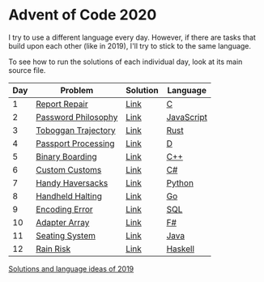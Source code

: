 # Advent of Code 2020

I try to use a different language every day. However, if there are tasks that build upon each other (like in 2019), I'll try to stick to the same language.

To see how to run the solutions of each individual day, look at its main source file.

| Day | Problem                                                    | Solution   | Language                                                                |
|-----|------------------------------------------------------------|------------|-------------------------------------------------------------------------|
| 1   | [Report Repair](https://adventofcode.com/2020/day/1)       | [Link](01) | [C](https://en.wikipedia.org/wiki/C_(programming_language))             |
| 2   | [Password Philosophy](https://adventofcode.com/2020/day/2) | [Link](02) | [JavaScript](https://en.wikipedia.org/wiki/JavaScript)                  |
| 3   | [Toboggan Trajectory](https://adventofcode.com/2020/day/3) | [Link](03) | [Rust](https://en.wikipedia.org/wiki/Rust_(programming_language))       |
| 4   | [Passport Processing](https://adventofcode.com/2020/day/4) | [Link](04) | [D](https://en.wikipedia.org/wiki/D_(programming_language))             |
| 5   | [Binary Boarding](https://adventofcode.com/2020/day/5)     | [Link](05) | [C++](https://en.wikipedia.org/wiki/C++)                                |
| 6   | [Custom Customs](https://adventofcode.com/2020/day/6)      | [Link](06) | [C#](https://en.wikipedia.org/wiki/C-Sharp)                             |
| 7   | [Handy Haversacks](https://adventofcode.com/2020/day/7)    | [Link](07) | [Python](https://en.wikipedia.org/wiki/Python_(programming_language))   |
| 8   | [Handheld Halting](https://adventofcode.com/2020/day/8)    | [Link](08) | [Go](https://en.wikipedia.org/wiki/Go_(programming_language))           |
| 9   | [Encoding Error](https://adventofcode.com/2020/day/9)      | [Link](09) | [SQL](https://en.wikipedia.org/wiki/SQLite)                             |
| 10  | [Adapter Array](https://adventofcode.com/2020/day/10)      | [Link](10) | [F#](https://en.wikipedia.org/wiki/F_Sharp_(programming_language))      |
| 11  | [Seating System](https://adventofcode.com/2020/day/11)     | [Link](11) | [Java](https://en.wikipedia.org/wiki/Java_(programming_language))       |
| 12  | [Rain Risk](https://adventofcode.com/2020/day/12)          | [Link](12) | [Haskell](https://en.wikipedia.org/wiki/Haskell_(programming_language)) |

[Solutions and language ideas of 2019](https://github.com/nikeee/advent-of-code-2019)
